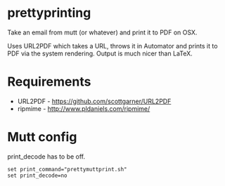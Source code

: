 # prettyprinting
Take an email from mutt (or whatever) and print it to PDF on OSX.

Uses URL2PDF which takes a URL, throws it in Automator and prints it to PDF via the system rendering. Output is much nicer than LaTeX.

# Requirements

* URL2PDF - https://github.com/scottgarner/URL2PDF
* ripmime - http://www.pldaniels.com/ripmime/

# Mutt config

print_decode has to be off.

```
set print_command="prettymuttprint.sh"
set print_decode=no
```

